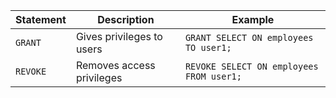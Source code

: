 | Statement | Description               | Example                                  |
| --------- | ------------------------- | ---------------------------------------- |
| `GRANT`   | Gives privileges to users | `GRANT SELECT ON employees TO user1;`    |
| `REVOKE`  | Removes access privileges | `REVOKE SELECT ON employees FROM user1;` |
